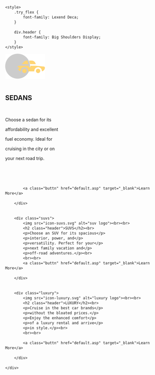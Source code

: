 <!DOCTYPE html>
<html lang="en">

<head>
    <meta charset="UTF-8">
    <meta http-equiv="X-UA-Compatible" content="IE=edge">
    <meta name="viewport" content="width=device-width, initial-scale=1.0">
    <title>CSS Flex Assignment</title>
    <link rel="stylesheet" href="index.css">
    <link rel="stylesheet" href="https://fonts.google.com/specimen/Lexend+Deca">
    <link rel="stylesheet" href="https://fonts.google.com/specimen/Big+Shoulders+Display">

    <style>
        .try_flex {
            font-family: Lexend Deca;
        }
        
        div.header {
            font-family: Big Shoulders Display;
        }
    </style>
</head>


<body>
    <div class="try_flex">
        <div class="sedams">
            <img src="icon-sedans.svg" alt="sedam logo"><br><br>
            <h2 class="header">SEDANS</h2><br>
            <p>Choose a sedan for its</p>
            <p>affordability and excellent</p>
            <p>fuel economy. Ideal for</p>
            <p>cruising in the city or on</p>
            <p>your next road trip.</p><br>
            <br><br>

            <a class="buttn" href="default.asp" target="_blank">Learn More</a>

        </div>


        <div class="suvs">
            <img src="icon-suvs.svg" alt="suv logo"><br><br>
            <h2 class="header">SUVS</h2><br>
            <p>Choose an SUV for its spacious</p>
            <p>interior, power, and</p>
            <p>versatility. Perfect for your</p>
            <p>next family vacation and</p>
            <p>off-road adventures.</p><br>
            <br><br>
            <a class="buttn" href="default.asp" target="_blank">Learn More</a>

        </div>


        <div class="luxury">
            <img src="icon-luxury.svg" alt="luxury logo"><br><br>
            <h2 class="header">LUXURY</h2><br>
            <p>Cruise in the best car brands</p>
            <p>without the bloated prices.</p>
            <p>Enjoy the enhanced comfort</p>
            <p>of a luxury rental and arrive</p>
            <p>in style.</p><br>
            <br><br>

            <a class="buttn" href="default.asp" target="_blank">Learn More</a>

        </div>

    </div>
</body>

</html>

